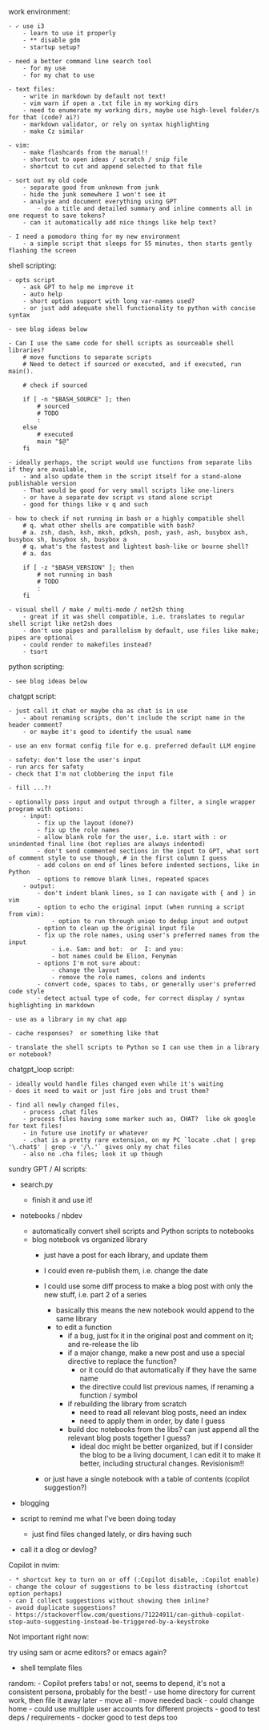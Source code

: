 work environment:

	- ✓ use i3
		- learn to use it properly
		- ** disable gdm
		- startup setup?

	- need a better command line search tool
		- for my use
		- for my chat to use

	- text files:
		- write in markdown by default not text!
		- vim warn if open a .txt file in my working dirs
		- need to enumerate my working dirs, maybe use high-level folder/s for that (code? ai?)
		- markdown validator, or rely on syntax highlighting
		- make Cz similar

	- vim:
		- make flashcards from the manual!!
		- shortcut to open ideas / scratch / snip file
		- shortcut to cut and append selected to that file

	- sort out my old code
		- separate good from unknown from junk
		- hide the junk somewhere I won't see it
		- analyse and document everything using GPT
			- do a title and detailed summary and inline comments all in one request to save tokens?
		- can it automatically add nice things like help text?

	- I need a pomodoro thing for my new environment
		- a simple script that sleeps for 55 minutes, then starts gently flashing the screen

shell scripting:

	- opts script
		- ask GPT to help me improve it
		- auto help
		- short option support with long var-names used?
		- or just add adequate shell functionality to python with concise syntax

	- see blog ideas below

	- Can I use the same code for shell scripts as sourceable shell libraries?
		# move functions to separate scripts
		# Need to detect if sourced or executed, and if executed, run main().

		# check if sourced

		if [ -n "$BASH_SOURCE" ]; then
			# sourced
			# TODO
			:
		else
			# executed
			main "$@"
		fi

	- ideally perhaps, the script would use functions from separate libs if they are available,
		- and also update them in the script itself for a stand-alone publishable version
		- That would be good for very small scripts like one-liners
		- or have a separate dev script vs stand alone script
		- good for things like v q and such

	- how to check if not running in bash or a highly compatible shell
		# q. what other shells are compatible with bash?
		# a. zsh, dash, ksh, mksh, pdksh, posh, yash, ash, busybox ash, busybox sh, busybox sh, busybox a
		# q. what's the fastest and lightest bash-like or bourne shell?
		# a. das

		if [ -z "$BASH_VERSION" ]; then
			# not running in bash
			# TODO
			:
		fi

	- visual shell / make / multi-mode / net2sh thing
		- great if it was shell compatible, i.e. translates to regular shell script like net2sh does
		- don't use pipes and parallelism by default, use files like make; pipes are optional
		- could render to makefiles instead?
		- tsort


python scripting:

	- see blog ideas below


chatgpt script:

	- just call it chat or maybe cha as chat is in use
		- about renaming scripts, don't include the script name in the header comment?
		- or maybe it's good to identify the usual name

	- use an env format config file for e.g. preferred default LLM engine

	- safety: don't lose the user's input
	- run arcs for safety
	- check that I'm not clobbering the input file

	- fill ...?!

	- optionally pass input and output through a filter, a single wrapper program with options:
		- input:
			- fix up the layout (done?)
			- fix up the role names
			- allow blank role for the user, i.e. start with : or unindented final line (bot replies are always indented)
			- don't send commented sections in the input to GPT, what sort of comment style to use though, # in the first column I guess
			- add colons on end of lines before indented sections, like in Python
			- options to remove blank lines, repeated spaces
		- output:
			- don't indent blank lines, so I can navigate with { and } in vim
			- option to echo the original input (when running a script from vim):
				- option to run through uniqo to dedup input and output
			- option to clean up the original input file
			- fix up the role names, using user's preferred names from the input
				- i.e. Sam: and bot:  or  I: and you: 
				- bot names could be Elion, Fenyman
			- options I'm not sure about:
				- change the layout
				- remove the role names, colons and indents
			- convert code, spaces to tabs, or generally user's preferred code style
			- detect actual type of code, for correct display / syntax highlighting in markdown

	- use as a library in my chat app

	- cache responses?  or something like that

	- translate the shell scripts to Python so I can use them in a library or notebook?

chatgpt_loop script:

	- ideally would handle files changed even while it's waiting
	- does it need to wait or just fire jobs and trust them?

	- find all newly changed files,
		- process .chat files
		- process files having some marker such as, CHAT?  like ok google for text files!
		- in future use inotify or whatever
		- .chat is a pretty rare extension, on my PC `locate .chat | grep '\.chat$' | grep -v '/\.'` gives only my chat files
		- also no .cha files; look it up though

sundry GPT / AI scripts:

- search.py
	- finish it and use it!

- notebooks / nbdev
	- automatically convert shell scripts and Python scripts to notebooks
	- blog notebook vs organized library
		- just have a post for each library, and update them
		- I could even re-publish them, i.e. change the date
		- I could use some diff process to make a blog post with only the new stuff, i.e. part 2 of a series
			- basically this means the new notebook would append to the same library
			- to edit a function
				- if a bug, just fix it in the original post and comment on it; and re-release the lib
				- if a major change, make a new post and use a special directive to replace the function?
					- or it could do that automatically if they have the same name
					- the directive could list previous names, if renaming a function / symbol
				- if rebuilding the library from scratch
					- need to read all relevant blog posts, need an index
					- need to apply them in order, by date I guess
				- build doc notebooks from the libs?  can just append all the relevant blog posts together I guess?
					- ideal doc might be better organized, but if I consider the blog to be a living document, I can edit it to make it better, including structural changes.  Revisionism!!


		- or just have a single notebook with a table of contents (copilot suggestion?)


- blogging

- script to remind me what I've been doing today
	- just find files changed lately, or dirs having such
- call it a dlog or devlog?


Copilot in nvim:

	- * shortcut key to turn on or off (:Copilot disable, :Copilot enable)
	- change the colour of suggestions to be less distracting (shortcut option perhaps)
	- can I collect suggestions without showing them inline?
	- avoid duplicate suggestions?
	- https://stackoverflow.com/questions/71224911/can-github-copilot-stop-auto-suggesting-instead-be-triggered-by-a-keystroke


Not important right now:

try using sam or acme editors?  or emacs again?



- shell template files


random:
	- Copilot prefers tabs!  or not, seems to depend, it's not a consistent persona, probably for the best!
	- use home directory for current work, then file it away later
		- move all
		- move needed back
		- could change home
		- could use multiple user accounts for different projects
			- good to test deps / requirements
			- docker good to test deps too
